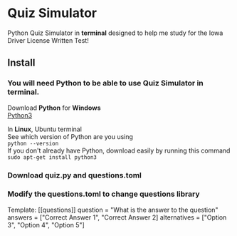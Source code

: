 # Quiz Simulator
Python Quiz Simulator in **terminal** designed to help me study for the Iowa Driver License Written Test!

## Install
### You will need Python to be able to use Quiz Simulator in terminal.

Download **Python** for **Windows** <br>
[Python3](https://www.python.org/downloads/)

In **Linux**, Ubuntu terminal <br>
See which version of Python are you using <br>
```python --version``` <br>
If you don't already have Python, download easily by running this command <br>
```sudo apt-get install python3```

### Download quiz.py and questions.toml 
### Modify the questions.toml to change questions library
Template:
[[questions]]
question = "What is the answer to the question"
answers = ["Correct Answer 1", "Correct Answer 2]
alternatives = ["Option 3", "Option 4", "Option 5"]